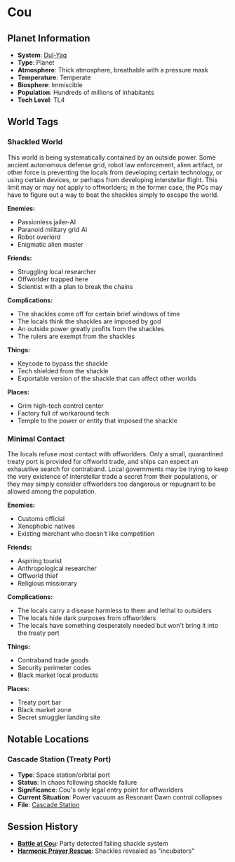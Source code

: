 # Cou

## Planet Information
- **System**: [Dul-Yaq](../../../system--dul-yaq.md)
- **Type**: Planet
- **Atmosphere**: Thick atmosphere, breathable with a pressure mask
- **Temperature**: Temperate
- **Biosphere**: Immiscible
- **Population**: Hundreds of millions of inhabitants
- **Tech Level**: TL4

## World Tags

### Shackled World

This world is being systematically contained by an outside power. Some ancient autonomous defense grid, robot law enforcement, alien artifact, or other force is preventing the locals from developing certain technology, or using certain devices, or perhaps from developing interstellar flight. This limit may or may not apply to offworlders; in the former case, the PCs may have to figure out a way to beat the shackles simply to escape the world.

**Enemies:**
- Passionless jailer-AI
- Paranoid military grid AI
- Robot overlord
- Enigmatic alien master

**Friends:**
- Struggling local researcher
- Offworlder trapped here
- Scientist with a plan to break the chains

**Complications:**
- The shackles come off for certain brief windows of time
- The locals think the shackles are imposed by god
- An outside power greatly profits from the shackles
- The rulers are exempt from the shackles

**Things:**
- Keycode to bypass the shackle
- Tech shielded from the shackle
- Exportable version of the shackle that can affect other worlds

**Places:**
- Grim high-tech control center
- Factory full of workaround tech
- Temple to the power or entity that imposed the shackle

### Minimal Contact

The locals refuse most contact with offworlders. Only a small, quarantined treaty port is provided for offworld trade, and ships can expect an exhaustive search for contraband. Local governments may be trying to keep the very existence of interstellar trade a secret from their populations, or they may simply consider offworlders too dangerous or repugnant to be allowed among the population.

**Enemies:**
- Customs official
- Xenophobic natives
- Existing merchant who doesn't like competition

**Friends:**
- Aspiring tourist
- Anthropological researcher
- Offworld thief
- Religious missionary

**Complications:**
- The locals carry a disease harmless to them and lethal to outsiders
- The locals hide dark purposes from offworlders
- The locals have something desperately needed but won't bring it into the treaty port

**Things:**
- Contraband trade goods
- Security perimeter codes
- Black market local products

**Places:**
- Treaty port bar
- Black market zone
- Secret smuggler landing site

## Notable Locations

### Cascade Station (Treaty Port)
- **Type**: Space station/orbital port
- **Status**: In chaos following shackle failure
- **Significance**: Cou's only legal entry point for offworlders
- **Current Situation**: Power vacuum as Resonant Dawn control collapses
- **File**: [Cascade Station](locations/space-station--cascade-station.md)

## Session History
- **[Battle at Cou](../../../sessions/2025-06-12-cou-approach-battle.md)**: Party detected failing shackle system
- **[Harmonic Prayer Rescue](../../../sessions/2025-06-26-harmonic-prayer-rescue.md)**: Shackles revealed as "incubators"

